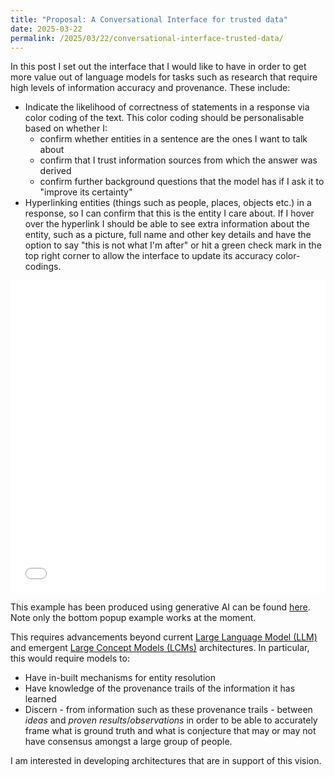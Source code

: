 ```yaml
---
title: "Proposal: A Conversational Interface for trusted data"
date: 2025-03-22
permalink: /2025/03/22/conversational-interface-trusted-data/
---
```


<!-- Recently meta announced their work on [Large Concept Models (LCMs)]() -->

In this post I set out the interface that I would like to have in order to get more value out of language models for tasks such as research that require high levels of information accuracy and provenance. These include:
 - Indicate the likelihood of correctness of statements in a response via color coding of the text. This color coding should be personalisable based on whether I:
   - confirm whether entities in a sentence are the ones I want to talk about
   - confirm that I trust information sources from which the answer was derived
   - confirm further background questions that the model has if I ask it to "improve its certainty"
 - Hyperlinking entities (things such as people, places, objects etc.) in a response, so I can confirm that this is the entity I care about. If I hover over the hyperlink I should be able to see extra information about the entity, such as a picture, full name and other key details and have the option to say "this is not what I'm after" or hit a green check mark in the top right corner to allow the interface to update its accuracy color-codings.

<iframe src="/ltcm" width="100%" height="500" frameborder="0"></iframe>

This example has been produced using generative AI can be found [here](/ltcm). Note only the bottom popup example works at the moment.

This requires advancements beyond current [Large Language Model (LLM)](https://en.wikipedia.org/wiki/Large_language_model) and emergent [Large Concept Models (LCMs)](https://ai.meta.com/research/publications/large-concept-models-language-modeling-in-a-sentence-representation-space/) architectures. In particular, this would require models to:
 - Have in-built mechanisms for entity resolution
 - Have knowledge of the provenance trails of the information it has learned
 - Discern - from information such as these provenance trails - between *ideas* and *proven results*/*observations* in order to be able to accurately frame what is ground truth and what is conjecture that may or may not have consensus amongst a large group of people.

I am interested in developing architectures that are in support of this vision.
